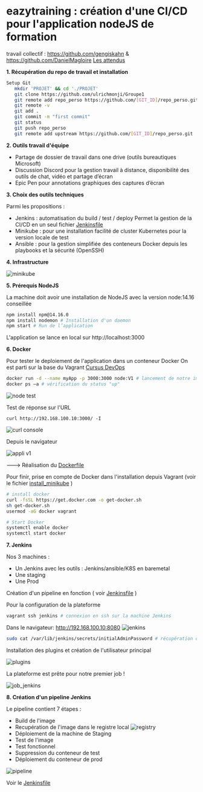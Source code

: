 # eazytraining : création d'une CI/CD pour l'application nodeJS de formation

travail collectif : https://github.com/gengiskahn & https://github.com/DanielMagloire
[Les attendus](./README_goal.MD)

**1. Récupération du repo de travail et installation**

```sh
Setup Git
   mkdir 'PROJET' && cd './PROJET'
   git clone https://github.com/ulrichmonji/Groupe1
   git remote add repo_perso https://github.com/[GIT_ID]/repo_perso.git
   git remote -v
   git add .
   git commit -m "first commit"
   git status
   git push repo_perso
   git remote add upstream https://github.com/[GIT_ID]/repo_perso.git
   ```
**2. Outils travail d'équipe**

- Partage de dossier de travail dans one drive (outils bureautiques Microsoft)
- Discussion Discord pour la gestion travail à distance, disponibilité des outils de chat, vidéo et partage d’écran
- Epic Pen pour annotations graphiques des captures d’écran

**3. Choix des outils techniques**

Parmi les propositions :

- Jenkins : automatisation du build / test / deploy 
Permet la gestion de la CI/CD en un seul fichier [Jenkinsfile](./Jenkinsfile)
- Minikube : pour une installation facilité de cluster Kubernetes pour la version locale de test
- Ansible : pour la gestion simplifiée des conteneurs Docker depuis les playbooks et la sécurité (OpenSSH)

**4. Infrastructure**

![minikube](./images/infra.png)

**5. Prérequis NodeJS**

La machine doit avoir une installation de NodeJS avec la version node:14.16 conseillée

```sh
npm install npm@14.16.0
npm install nodemon # Installation d'un daemon
npm start # Run de l’application
```
L'application se lance en local sur http://localhost:3000

**6. Docker**

Pour tester le deploiement de l'application dans un conteneur Docker
On est parti sur la base du Vagrant [Cursus DevOps](https://github.com/diranetafen/cursus-devops/tree/master/vagrant/docker)

```sh
docker run -d --name myApp -p 3000:3000 node:V1 # lancement de notre image de test node:v1
docker ps –a # vérification du status "up"
```

![node test](./images/nodev1.png)

Test de réponse sur l'URL
```
curl http://192.168.100.10:3000/ -I 
```
![curl console](./images/curl.png)

Depuis le navigateur

![appli v1](./images/appliv1.png)

---> Réalisation du [Dockerfile](./Dockerfile)

Pour finir, prise en compte de Docker dans l'installation depuis Vagrant (voir le fichier [install_minikube](./VAGRANT/install_minikube.sh) )

```sh
# install docker
curl -fsSL https://get.docker.com -o get-docker.sh
sh get-docker.sh
usermod -aG docker vagrant

# Start Docker
systemctl enable docker
systemctl start docker
```

**7. Jenkins**

Nos 3 machines :

* Un Jenkins avec les outils : Jenkins/ansible/K8S en baremetal
* Une staging 
* Une Prod 

Création d'un pipeline en fonction ( voir [Jenkinsfile](./Jenkinsfile) )

Pour la configuration de la plateforme

```sh
vagrant ssh jenkins # connexion en ssh sur la machine Jenkins
```
Dans le navigateur: http://192.168.100.10:8080
![jenkins](./images/param_jenkins.png)

```sh
sudo cat /var/lib/jenkins/secrets/initialAdminPassword # récupération du mdp administrateur
```

Installation des plugins et création de l'utilisateur principal

![plugins](./images/installation_plugins.png)

La plateforme est prête pour notre premier job !

![job_jenkins](./images/jenkins_bienvn.png)

**8. Création d'un pipeline Jenkins**

Le pipeline contient 7 étapes :
* Build de l'image
* Recupération de l'image dans le registre local
![registry](./images/registry.png)
* Déploiement de la machine de Staging
* Test de l'image
* Test fonctionnel
* Suppression du conteneur de test
* Déploiement du conteneur de prod

![pipeline](./images/pip_ok.png)

Voir le [Jenkinsfile](./Jenkinsfile)


